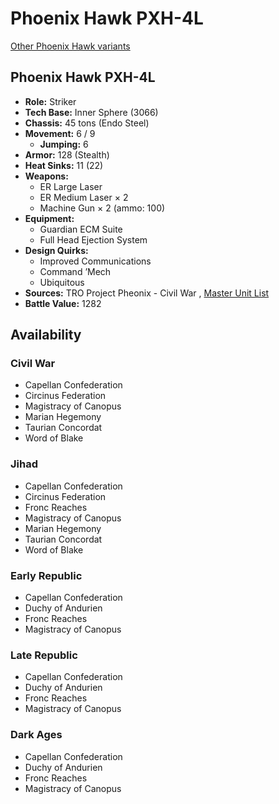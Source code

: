 # Phoenix Hawk PXH-4L 

[Other Phoenix Hawk variants](../phoenix_hawk.md) 

## Phoenix Hawk PXH-4L 

- **Role:** Striker 
- **Tech Base:** Inner Sphere (3066) 
- **Chassis:** 45 tons (Endo Steel) 
- **Movement:** 6 / 9 
  - **Jumping:** 6 
- **Armor:** 128 (Stealth) 
- **Heat Sinks:** 11 (22) 
- **Weapons:** 
  - ER Large Laser 
  - ER Medium Laser × 2 
  - Machine Gun × 2 (ammo: 100) 
- **Equipment:** 
  - Guardian ECM Suite 
  - Full Head Ejection System 
- **Design Quirks:** 
  - Improved Communications 
  - Command ’Mech 
  - Ubiquitous 
- **Sources:** TRO Project Pheonix - Civil War , [Master Unit List](http://masterunitlist.info/Unit/Details/2503/phoenix-hawk-pxh-4l) 
- **Battle Value:** 1282 

## Availability 

### Civil War 

- Capellan Confederation 
- Circinus Federation 
- Magistracy of Canopus 
- Marian Hegemony 
- Taurian Concordat 
- Word of Blake 

### Jihad 

- Capellan Confederation 
- Circinus Federation 
- Fronc Reaches 
- Magistracy of Canopus 
- Marian Hegemony 
- Taurian Concordat 
- Word of Blake 

### Early Republic 

- Capellan Confederation 
- Duchy of Andurien 
- Fronc Reaches 
- Magistracy of Canopus 

### Late Republic 

- Capellan Confederation 
- Duchy of Andurien 
- Fronc Reaches 
- Magistracy of Canopus 

### Dark Ages 

- Capellan Confederation 
- Duchy of Andurien 
- Fronc Reaches 
- Magistracy of Canopus 

